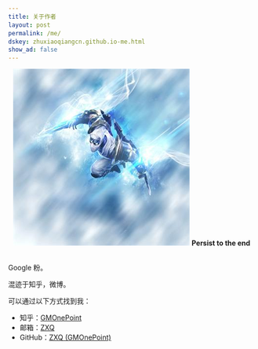 ```yaml
---
title: 关于作者
layout: post
permalink: /me/
dskey: zhuxiaoqiangcn.github.io-me.html
show_ad: false
---
```


<center>
     <img src="/assets/img/def/ic_monkey.jpg" class="avatar"/>
     <strong>Persist to the end</strong>
     <br/>
     <br/>
</center>

Google 粉。


混迹于知乎，微博。


可以通过以下方式找到我：

- 知乎：[GMOnePoint](https://www.zhihu.com/people/GMOnePoint)
- 邮箱：[ZXQ](mailto:zhuxiaoqianghitwh@gmail.com)
- GitHub：[ZXQ \(GMOnePoint\)](https://github.com/zhuxiaoqiangcn)

